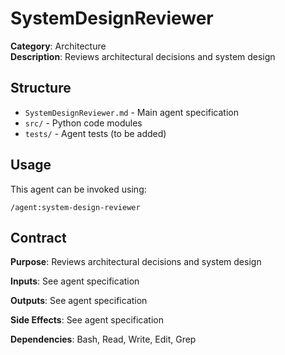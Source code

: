 # SystemDesignReviewer

**Category**: Architecture  
**Description**: Reviews architectural decisions and system design

## Structure

- `SystemDesignReviewer.md` - Main agent specification
- `src/` - Python code modules
- `tests/` - Agent tests (to be added)

## Usage

This agent can be invoked using:
```
/agent:system-design-reviewer
```

## Contract

**Purpose**: Reviews architectural decisions and system design

**Inputs**: See agent specification

**Outputs**: See agent specification

**Side Effects**: See agent specification

**Dependencies**: Bash, Read, Write, Edit, Grep
